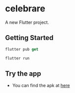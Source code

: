# celebrare

A new Flutter project.

## Getting Started

```dart
flutter pub get
```

```dart
flutter run
```

## Try the app
- You can find the apk at [here](https://github.com/TeeWrath/Native-test/blob/master/APK/celebrare.apk)